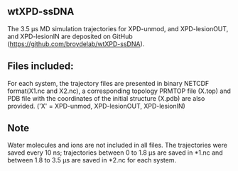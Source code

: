 ## wtXPD-ssDNA
The 3.5 µs MD simulation trajectories for XPD-unmod, and XPD-lesionOUT, and XPD-lesionIN are
deposited on GitHub (https://github.com/broydelab/wtXPD-ssDNA). 

## Files included:
For each system, the trajectory files are presented in binary NETCDF format(X1.nc and X2.nc), 
a corresponding topology PRMTOP file (X.top) and PDB file with the coordinates of the initial structure (X.pdb)
are also provided. ('X' = XPD-unmod, XPD-lesionOUT, XPD-lesionIN)

## Note 
Water molecules and ions are not included in all files. 
The trajectories were saved every 10 ns; trajectories between 0 to 1.8 µs are saved in *1.nc and 
between 1.8 to 3.5 µs are saved in *2.nc for each system. 
